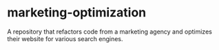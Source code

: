 # marketing-optimization
A repository that refactors code from a marketing agency and optimizes their website for various search engines.
